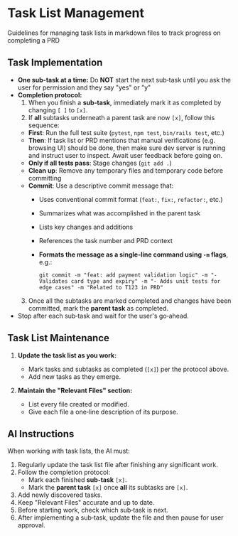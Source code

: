 # Task List Management

Guidelines for managing task lists in markdown files to track progress on
completing a PRD

## Task Implementation

- **One sub-task at a time:** Do **NOT** start the next sub‑task until you ask
  the user for permission and they say "yes" or "y"
- **Completion protocol:**
  1. When you finish a **sub‑task**, immediately mark it as completed by
     changing `[ ]` to `[x]`.
  2. If **all** subtasks underneath a parent task are now `[x]`, follow this
     sequence:
  - **First**: Run the full test suite (`pytest`, `npm test`, `bin/rails test`,
    etc.)
  - **Then**: If task list or PRD mentions that manual verifications (e.g. 
    browsing UI) should be done, then make sure dev server is running and instruct
    user to inspect. Await user feedback before going on.  
  - **Only if all tests pass**: Stage changes (`git add .`)
  - **Clean up**: Remove any temporary files and temporary code before
    committing
  - **Commit**: Use a descriptive commit message that:
    - Uses conventional commit format (`feat:`, `fix:`, `refactor:`, etc.)
    - Summarizes what was accomplished in the parent task
    - Lists key changes and additions
    - References the task number and PRD context
    - **Formats the message as a single-line command using `-m` flags**, e.g.:

      ```
      git commit -m "feat: add payment validation logic" -m "- Validates card type and expiry" -m "- Adds unit tests for edge cases" -m "Related to T123 in PRD"
      ```
  3. Once all the subtasks are marked completed and changes have been committed,
     mark the **parent task** as completed.
- Stop after each sub‑task and wait for the user's go‑ahead.

## Task List Maintenance

1. **Update the task list as you work:**
   - Mark tasks and subtasks as completed (`[x]`) per the protocol above.
   - Add new tasks as they emerge.

2. **Maintain the "Relevant Files" section:**
   - List every file created or modified.
   - Give each file a one‑line description of its purpose.

## AI Instructions

When working with task lists, the AI must:

1. Regularly update the task list file after finishing any significant work.
2. Follow the completion protocol:
   - Mark each finished **sub‑task** `[x]`.
   - Mark the **parent task** `[x]` once **all** its subtasks are `[x]`.
3. Add newly discovered tasks.
4. Keep "Relevant Files" accurate and up to date.
5. Before starting work, check which sub‑task is next.
6. After implementing a sub‑task, update the file and then pause for user
   approval.

